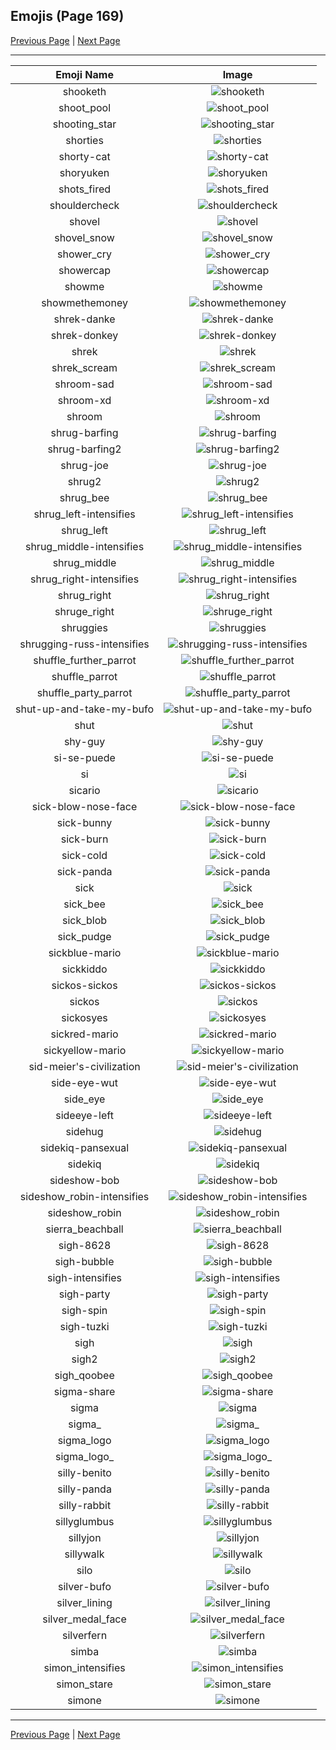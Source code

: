 
## Emojis (Page 169)

[Previous Page](/docs/hc/page-s-0168.md)
  | [Next Page](/docs/hc/page-s-0170.md)

<hr />

|Emoji Name|Image|
| :-: | :-: |
|shooketh| ![shooketh](/emojis/hc/shooketh.jpg)|
|shoot_pool| ![shoot_pool](/emojis/hc/shoot_pool.gif)|
|shooting_star| ![shooting_star](/emojis/hc/shooting_star.png)|
|shorties| ![shorties](/emojis/hc/shorties.jpg)|
|shorty-cat| ![shorty-cat](/emojis/hc/shorty-cat.png)|
|shoryuken| ![shoryuken](/emojis/hc/shoryuken.gif)|
|shots_fired| ![shots_fired](/emojis/hc/shots_fired.jpg)|
|shouldercheck| ![shouldercheck](/emojis/hc/shouldercheck.png)|
|shovel| ![shovel](/emojis/hc/shovel.png)|
|shovel_snow| ![shovel_snow](/emojis/hc/shovel_snow.gif)|
|shower_cry| ![shower_cry](/emojis/hc/shower_cry.png)|
|showercap| ![showercap](/emojis/hc/showercap.png)|
|showme| ![showme](/emojis/hc/showme.jpg)|
|showmethemoney| ![showmethemoney](/emojis/hc/showmethemoney.jpg)|
|shrek-danke| ![shrek-danke](/emojis/hc/shrek-danke.png)|
|shrek-donkey| ![shrek-donkey](/emojis/hc/shrek-donkey.png)|
|shrek| ![shrek](/emojis/hc/shrek.png)|
|shrek_scream| ![shrek_scream](/emojis/hc/shrek_scream.gif)|
|shroom-sad| ![shroom-sad](/emojis/hc/shroom-sad.png)|
|shroom-xd| ![shroom-xd](/emojis/hc/shroom-xd.png)|
|shroom| ![shroom](/emojis/hc/shroom.png)|
|shrug-barfing| ![shrug-barfing](/emojis/hc/shrug-barfing.png)|
|shrug-barfing2| ![shrug-barfing2](/emojis/hc/shrug-barfing2.png)|
|shrug-joe| ![shrug-joe](/emojis/hc/shrug-joe.png)|
|shrug2| ![shrug2](/emojis/hc/shrug2.png)|
|shrug_bee| ![shrug_bee](/emojis/hc/shrug_bee.png)|
|shrug_left-intensifies| ![shrug_left-intensifies](/emojis/hc/shrug_left-intensifies.gif)|
|shrug_left| ![shrug_left](/emojis/hc/shrug_left.png)|
|shrug_middle-intensifies| ![shrug_middle-intensifies](/emojis/hc/shrug_middle-intensifies.gif)|
|shrug_middle| ![shrug_middle](/emojis/hc/shrug_middle.png)|
|shrug_right-intensifies| ![shrug_right-intensifies](/emojis/hc/shrug_right-intensifies.gif)|
|shrug_right| ![shrug_right](/emojis/hc/shrug_right.png)|
|shruge_right| ![shruge_right](/emojis/hc/shruge_right.jpg)|
|shruggies| ![shruggies](/emojis/hc/shruggies.png)|
|shrugging-russ-intensifies| ![shrugging-russ-intensifies](/emojis/hc/shrugging-russ-intensifies.gif)|
|shuffle_further_parrot| ![shuffle_further_parrot](/emojis/hc/shuffle_further_parrot.gif)|
|shuffle_parrot| ![shuffle_parrot](/emojis/hc/shuffle_parrot.gif)|
|shuffle_party_parrot| ![shuffle_party_parrot](/emojis/hc/shuffle_party_parrot.gif)|
|shut-up-and-take-my-bufo| ![shut-up-and-take-my-bufo](/emojis/hc/shut-up-and-take-my-bufo.png)|
|shut| ![shut](/emojis/hc/shut.jpg)|
|shy-guy| ![shy-guy](/emojis/hc/shy-guy.gif)|
|si-se-puede| ![si-se-puede](/emojis/hc/si-se-puede.gif)|
|si| ![si](/emojis/hc/si.png)|
|sicario| ![sicario](/emojis/hc/sicario.png)|
|sick-blow-nose-face| ![sick-blow-nose-face](/emojis/hc/sick-blow-nose-face.gif)|
|sick-bunny| ![sick-bunny](/emojis/hc/sick-bunny.png)|
|sick-burn| ![sick-burn](/emojis/hc/sick-burn.gif)|
|sick-cold| ![sick-cold](/emojis/hc/sick-cold.gif)|
|sick-panda| ![sick-panda](/emojis/hc/sick-panda.png)|
|sick| ![sick](/emojis/hc/sick.gif)|
|sick_bee| ![sick_bee](/emojis/hc/sick_bee.png)|
|sick_blob| ![sick_blob](/emojis/hc/sick_blob.png)|
|sick_pudge| ![sick_pudge](/emojis/hc/sick_pudge.gif)|
|sickblue-mario| ![sickblue-mario](/emojis/hc/sickblue-mario.gif)|
|sickkiddo| ![sickkiddo](/emojis/hc/sickkiddo.jpg)|
|sickos-sickos| ![sickos-sickos](/emojis/hc/sickos-sickos.png)|
|sickos| ![sickos](/emojis/hc/sickos.jpg)|
|sickosyes| ![sickosyes](/emojis/hc/sickosyes.gif)|
|sickred-mario| ![sickred-mario](/emojis/hc/sickred-mario.gif)|
|sickyellow-mario| ![sickyellow-mario](/emojis/hc/sickyellow-mario.gif)|
|sid-meier's-civilization| ![sid-meier's-civilization](/emojis/hc/sid-meier's-civilization.png)|
|side-eye-wut| ![side-eye-wut](/emojis/hc/side-eye-wut.png)|
|side_eye| ![side_eye](/emojis/hc/side_eye.png)|
|sideeye-left| ![sideeye-left](/emojis/hc/sideeye-left.png)|
|sidehug| ![sidehug](/emojis/hc/sidehug.gif)|
|sidekiq-pansexual| ![sidekiq-pansexual](/emojis/hc/sidekiq-pansexual.png)|
|sidekiq| ![sidekiq](/emojis/hc/sidekiq.png)|
|sideshow-bob| ![sideshow-bob](/emojis/hc/sideshow-bob.png)|
|sideshow_robin-intensifies| ![sideshow_robin-intensifies](/emojis/hc/sideshow_robin-intensifies.gif)|
|sideshow_robin| ![sideshow_robin](/emojis/hc/sideshow_robin.png)|
|sierra_beachball| ![sierra_beachball](/emojis/hc/sierra_beachball.gif)|
|sigh-8628| ![sigh-8628](/emojis/hc/sigh-8628.gif)|
|sigh-bubble| ![sigh-bubble](/emojis/hc/sigh-bubble.gif)|
|sigh-intensifies| ![sigh-intensifies](/emojis/hc/sigh-intensifies.gif)|
|sigh-party| ![sigh-party](/emojis/hc/sigh-party.gif)|
|sigh-spin| ![sigh-spin](/emojis/hc/sigh-spin.gif)|
|sigh-tuzki| ![sigh-tuzki](/emojis/hc/sigh-tuzki.gif)|
|sigh| ![sigh](/emojis/hc/sigh.png)|
|sigh2| ![sigh2](/emojis/hc/sigh2.png)|
|sigh_qoobee| ![sigh_qoobee](/emojis/hc/sigh_qoobee.gif)|
|sigma-share| ![sigma-share](/emojis/hc/sigma-share.png)|
|sigma| ![sigma](/emojis/hc/sigma.png)|
|sigma_| ![sigma_](/emojis/hc/sigma_.jpg)|
|sigma_logo| ![sigma_logo](/emojis/hc/sigma_logo.jpg)|
|sigma_logo_| ![sigma_logo_](/emojis/hc/sigma_logo_.png)|
|silly-benito| ![silly-benito](/emojis/hc/silly-benito.png)|
|silly-panda| ![silly-panda](/emojis/hc/silly-panda.png)|
|silly-rabbit| ![silly-rabbit](/emojis/hc/silly-rabbit.jpg)|
|sillyglumbus| ![sillyglumbus](/emojis/hc/sillyglumbus.png)|
|sillyjon| ![sillyjon](/emojis/hc/sillyjon.png)|
|sillywalk| ![sillywalk](/emojis/hc/sillywalk.gif)|
|silo| ![silo](/emojis/hc/silo.png)|
|silver-bufo| ![silver-bufo](/emojis/hc/silver-bufo.png)|
|silver_lining| ![silver_lining](/emojis/hc/silver_lining.png)|
|silver_medal_face| ![silver_medal_face](/emojis/hc/silver_medal_face.jpg)|
|silverfern| ![silverfern](/emojis/hc/silverfern.png)|
|simba| ![simba](/emojis/hc/simba.png)|
|simon_intensifies| ![simon_intensifies](/emojis/hc/simon_intensifies.gif)|
|simon_stare| ![simon_stare](/emojis/hc/simon_stare.png)|
|simone| ![simone](/emojis/hc/simone.png)|

<hr/>

[Previous Page](/docs/hc/page-s-0168.md)
  | [Next Page](/docs/hc/page-s-0170.md)
